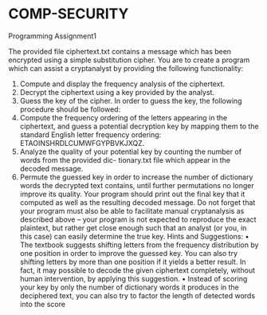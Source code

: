 # COMP-SECURITY
Programming Assignment1

The provided file ciphertext.txt contains a message which has been encrypted using a simple substitution
cipher. You are to create a program which can assist a cryptanalyst by providing the following functionality:
1. Compute and display the frequency analysis of the ciphertext.
2. Decrypt the ciphertext using a key provided by the analyst.
3. Guess the key of the cipher.
In order to guess the key, the following procedure should be followed:
1. Compute the frequency ordering of the letters appearing in the ciphertext, and guess a potential
decryption key by mapping them to the standard English letter frequency ordering:
ETAOINSHRDLCUMWFGYPBVKJXQZ.
2. Analyze the quality of your potential key by counting the number of words from the provided dic-
tionary.txt file which appear in the decoded message.
3. Permute the guessed key in order to increase the number of dictionary words the decrypted text
contains, until further permutations no longer improve its quality.
Your program should print out the final key that it computed as well as the resulting decoded message.
Do not forget that your program must also be able to facilitate manual cryptanalysis as described above –
your program is not expected to reproduce the exact plaintext, but rather get close enough such that an
analyst (or you, in this case) can easily determine the true key.
Hints and Suggestions:
• The textbook suggests shifting letters from the frequency distribution by one position in order to
improve the guessed key. You can also try shifting letters by more than one position if it yields a
better result. In fact, it may possible to decode the given ciphertext completely, without human
intervention, by applying this suggestion.
• Instead of scoring your key by only the number of dictionary words it produces in the deciphered
text, you can also try to factor the length of detected words into the score
